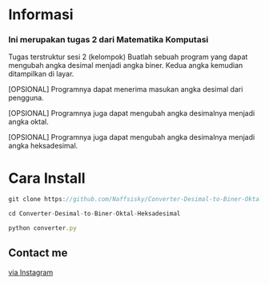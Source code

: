 # Informasi

### Ini merupakan tugas 2 dari Matematika Komputasi

Tugas terstruktur sesi 2 (kelompok)
Buatlah sebuah program yang dapat mengubah angka desimal menjadi angka biner. Kedua angka kemudian ditampilkan di layar.

[OPSIONAL] Programnya dapat menerima masukan angka desimal dari pengguna.

[OPSIONAL] Programnya juga dapat mengubah angka desimalnya menjadi angka oktal.

[OPSIONAL] Programnya juga dapat mengubah angka desimalnya menjadi angka heksadesimal.

# Cara Install

```javascript
git clone https://github.com/Naffsisky/Converter-Desimal-to-Biner-Oktal-Heksadesimal.git
```


```javascript
cd Converter-Desimal-to-Biner-Oktal-Heksadesimal
```

```javascript
python converter.py
```

## Contact me 
[via Instagram](https://www.instagram.com/naffsvn/)

